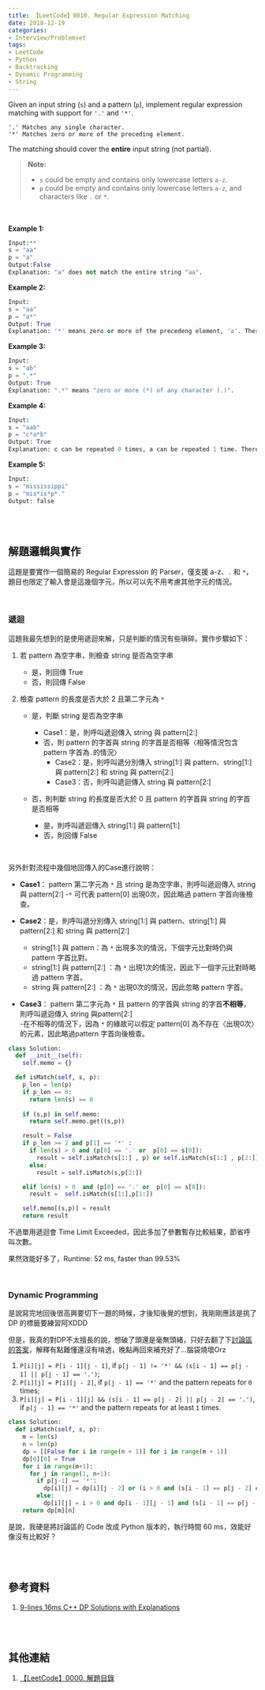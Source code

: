 ```yaml
---
title: 【LeetCode】0010. Regular Expression Matching
date: 2018-12-19
categories:
- Interview/Problemset
tags:
- LeetCode
- Python
- Backtracking
- Dynamic Programming
- String
--- 
```


Given an input string (`s`) and a pattern (`p`), implement regular expression matching with support for  `'.'`  and  `'*'`.
```
'.' Matches any single character.
'*' Matches zero or more of the preceding element.
```
The matching should cover the  **entire**  input string (not partial).
<!--more-->
> **Note:**
> -   `s` could be empty and contains only lowercase letters  `a-z`.
> -   `p`  could be empty and contains only lowercase letters  `a-z`, and characters like `.` or `*`.

<br><br>
**Example 1:**
```python
Input:**
s = "aa"
p = "a"
Output:False
Explanation: "a" does not match the entire string "aa".
```

**Example 2:**
```python
Input:
s = "aa"
p = "a*"
Output: True
Explanation: '*' means zero or more of the precedeng element, 'a'. Therefore, by repeating 'a' once, it becomes "aa".
```

**Example 3:**
```python
Input:
s = "ab"
p = ".*"
Output: True
Explanation: ".*" means "zero or more (*) of any character (.)".
```

**Example 4:**
```python
Input:
s = "aab"
p = "c*a*b"
Output: True
Explanation: c can be repeated 0 times, a can be repeated 1 time. Therefore it matches "aab".
```

**Example 5:**
```python
Input:
s = "mississippi"
p = "mis*is*p*."
Output: false
```

<br><br>
## 解題邏輯與實作
這題是要實作一個簡易的 Regular Expression 的 Parser，僅支援 a-z、`.` 和 `*`，題目也限定了輸入會是這幾個字元，所以可以先不用考慮其他字元的情況。

<br>

### 遞迴
這題我最先想到的是使用遞迴來解，只是判斷的情況有些瑣碎。實作步驟如下：
1. 若 pattern 為空字串，則檢查 string 是否為空字串
	- 是，則回傳 True
	- 否，則回傳 False 

2.  檢查 pattern 的長度是否大於 2 且第二字元為 `*`
	- 是，判斷 string 是否為空字串
		- Case1：是，則呼叫遞迴傳入 string 與 pattern[2:] 
		- 否，則 pattern 的字首與 string 的字首是否相等〈相等情況包含 pattern 字首為`.`的情況〉
			- Case2：是，則呼叫遞分別傳入 string[1:] 與 pattern、string[1:] 與 pattern[2:] 和 string 與 pattern[2:] 
			- Case3：否，則呼叫遞迴傳入 string 與 pattern[2:] 
	
	- 否，則判斷 string 的長度是否大於 0 且 pattern 的字首與 string 的字首是否相等
		- 是，則呼叫遞迴傳入 string[1:] 與 pattern[1:]
		- 否，則回傳 False

<br>

另外針對流程中幾個地回傳入的Case進行說明：
- **Case1**： pattern 第二字元為 `*` 且 string 是為空字串，則呼叫遞迴傳入 string 與 pattern[2:] 
-`*` 可代表 pattern[0] 出現0次，因此略過 pattern 字首向後檢查。

- **Case2**：是，則呼叫遞分別傳入 string[1:] 與 pattern、string[1:] 與 pattern[2:] 和 string 與 pattern[2:] 
    -	string[1:] 與 pattern：為 `*` 出現多次的情況，下個字元比對時仍與 pattern 字首比對。
    -	string[1:] 與 pattern[2:] ：為 `*` 出現1次的情況，因此下一個字元比對時略過 pattern 字首。
    -	string 與 pattern[2:] ：為 `*` 出現0次的情況，因此忽略 pattern 字首。

- **Case3**： pattern 第二字元為 `*` 且 pattern 的字首與 string 的字首**不相等**，則呼叫遞迴傳入 string 與pattern[2:]  
-在不相等的情況下，因為 `*` 的緣故可以假定 pattern[0] 為不存在〈出現0次〉的元素，因此略過pattern 字首向後檢查。
 
```python
class Solution:
  def __init__(self):
    self.memo = {}

  def isMatch(self, s, p):
    p_len = len(p)
    if p_len == 0:
      return len(s) == 0
	
    if (s,p) in self.memo:
      return self.memo.get((s,p))

    result = False
    if p_len >= 2 and p[1] == '*' :
      if len(s) > 0 and (p[0] == '.' or  p[0] == s[0]):
        result = self.isMatch(s[1:] , p) or self.isMatch(s[1:] , p[2:]) or self.isMatch(s , p[2:])
      else:
        result = self.isMatch(s,p[2:])

    elif len(s) > 0  and (p[0] == '.' or  p[0] == s[0]):
      result =  self.isMatch(s[1:],p[1:])

    self.memo[(s,p)] = result
    return result
```
不過單用遞迴會 Time Limit Exceeded，因此多加了參數暫存比較結果，節省呼叫次數。

果然效能好多了，Runtime: 52 ms, faster than  99.53% 

<br>

### Dynamic Programming
是說寫完地回後很高興要切下一題的時候，才後知後覺的想到，我剛剛應該是挑了 DP  的標籤要練習阿XDDD

但是，我真的對DP不太擅長的說，想破了頭還是毫無頭緒，只好去翻了下[討論區的答案](https://leetcode.com/problems/regular-expression-matching/discuss/5684/9-lines-16ms-c-dp-solutions-with-explanations)，解釋有點難懂還沒有啃透，晚點再回來補充好了...腦袋燒壞Orz

1.  `P[i][j] = P[i - 1][j - 1]`, if  `p[j - 1] != '*' && (s[i - 1] == p[j - 1] || p[j - 1] == '.')`;
2.  `P[i][j] = P[i][j - 2]`, if  `p[j - 1] == '*'`  and the pattern repeats for  `0`  times;
3.  `P[i][j] = P[i - 1][j] && (s[i - 1] == p[j - 2] || p[j - 2] == '.')`, if  `p[j - 1] == '*'`  and the pattern repeats for at least  `1`  times.

```python
class Solution:
  def isMatch(self, s, p):
    m = len(s)
    n = len(p)
    dp = [[False for i in range(n + 1)] for i in range(m + 1)]
    dp[0][0] = True
    for i in range(m+1):
      for j in range(1, n+1):
        if p[j-1] == '*':
          dp[i][j] = dp[i][j - 2] or (i > 0 and (s[i - 1] == p[j - 2] or p[j - 2] == '.') and dp[i - 1][j])
        else:
          dp[i][j] = i > 0 and dp[i - 1][j - 1] and (s[i - 1] == p[j - 1] or p[j - 1] == '.')
    return dp[m][n]
```
是說，我硬是將討論區的 Code 改成 Python 版本的，執行時間 60 ms，效能好像沒有比較好？




<br><br>

## 參考資料 
1. [9-lines 16ms C++ DP Solutions with Explanations](https://leetcode.com/problems/regular-expression-matching/discuss/5684/9-lines-16ms-c-dp-solutions-with-explanations)


<br><br>

## 其他連結
1. [【LeetCode】0000. 解題目錄](/LeetCode-0000-Contents/)